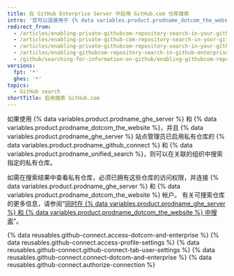 ```yaml
---
title: 在 GitHub Enterprise Server 中启用 GitHub.com 仓库搜索
intro: '您可以连接用于 {% data variables.product.prodname_dotcom_the_website %} 和 {% data variables.product.prodname_ghe_server %} 的个人帐户，从 {% data variables.product.prodname_ghe_server %} 搜索特定私有 {% data variables.product.prodname_dotcom_the_website %} 仓库中的内容。'
redirect_from:
  - /articles/enabling-private-githubcom-repository-search-in-your-github-enterprise-account/
  - /articles/enabling-private-github-com-repository-search-in-your-github-enterprise-server-account/
  - /articles/enabling-private-githubcom-repository-search-in-your-github-enterprise-server-account/
  - /articles/enabling-githubcom-repository-search-in-github-enterprise-server
  - /github/searching-for-information-on-github/enabling-githubcom-repository-search-in-github-enterprise-server
versions:
  fpt: '*'
  ghes: '*'
topics:
  - GitHub search
shortTitle: 启用搜索 GitHub.com
---
```


如果使用 {% data variables.product.prodname_ghe_server %} 和 {% data variables.product.prodname_dotcom_the_website %}，并且 {% data variables.product.prodname_ghe_server %} 站点管理员已启用私有仓库的 {% data variables.product.prodname_github_connect %} 和 {% data variables.product.prodname_unified_search %}，则可以在关联的组织中搜索指定的私有仓库。

如需在搜索结果中查看私有仓库，必须已拥有这些仓库的访问权限，并连接 {% data variables.product.prodname_ghe_server %} 和 {% data variables.product.prodname_dotcom_the_website %} 帐户。 有关可搜索仓库的更多信息，请参阅“[同时在 {% data variables.product.prodname_ghe_server %} 和 {% data variables.product.prodname_dotcom_the_website %} 中搜索](/articles/about-searching-on-github/#searching-across-github-enterprise-and-githubcom-simultaneously)”。

{% data reusables.github-connect.access-dotcom-and-enterprise %}
{% data reusables.github-connect.access-profile-settings %}
{% data reusables.github-connect.github-connect-tab-user-settings %}
{% data reusables.github-connect.connect-dotcom-and-enterprise %}
{% data reusables.github-connect.authorize-connection %}
